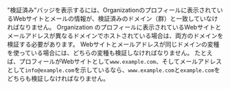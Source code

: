 "検証済み"バッジを表示するには、Organizationのプロフィールに表示されているWebサイトとメールの情報が、検証済みのドメイン（群）と一致していなければなりません。 Organization のプロフィールに表示されているWebサイトとメールアドレスが異なるドメインでホストされている場合は、両方のドメインを検証する必要があります。 Webサイトとメールアドレスが同じドメインの変種を使っている場合には、どちらの変種も検証しなければなりません。 たとえば、プロフィールがWebサイトとして`www.example.com`、そしてメールアドレスとして`info@example.com`を示しているなら、`www.example.com`と`example.com`をどちらも検証しなければなりません。
